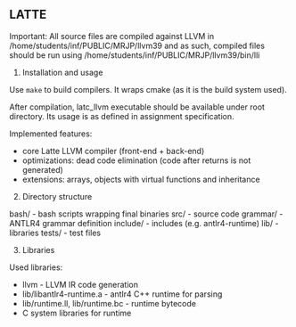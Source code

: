 LATTE
-----

Important:
All source files are compiled against LLVM in /home/students/inf/PUBLIC/MRJP/llvm39
and as such, compiled files should be run using
/home/students/inf/PUBLIC/MRJP/llvm39/bin/lli


1. Installation and usage

Use `make` to build compilers. It wraps cmake (as it is the build system used).

After compilation, latc_llvm executable should be available
under root directory. Its usage is as defined in assignment specification.

Implemented features:
- core Latte LLVM compiler (front-end + back-end)
- optimizations: dead code elimination (code after returns is not generated)
- extensions: arrays, objects with virtual functions and inheritance

2. Directory structure

bash/ - bash scripts wrapping final binaries
src/ - source code
grammar/ - ANTLR4 grammar definition
include/ - includes (e.g. antlr4-runtime)
lib/ - libraries
tests/ - test files

3. Libraries

Used libraries:
- llvm - LLVM IR code generation
- lib/libantlr4-runtime.a - antlr4 C++ runtime for parsing
- lib/runtime.ll, lib/runtime.bc - runtime bytecode
- C system libraries for runtime


